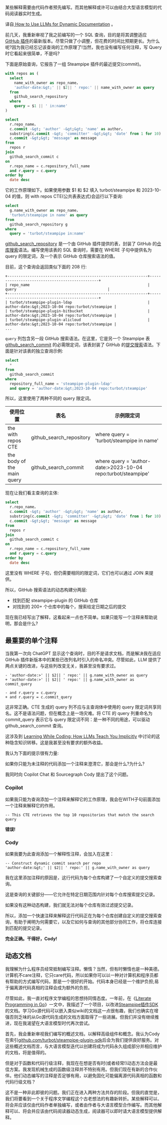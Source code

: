 <!-- 
# 如何利用 LLMs 动态生成文档

https://cdn.thenewstack.io/media/2023/10/cf4e813d-sigmund-vvrjjtbuuai-unsplash-1024x683.jpg
Featued image for: How to Use LLMs for Dynamic Documentation
Image via Unsplash
 -->

某些解释需要由代码作者预先编写。而其他解释或许可以由结合大型语言模型的代码阅读器实时生成。

译自[ How to Use LLMs for Dynamic Documentation](https://thenewstack.io/how-to-use-llms-for-dynamic-documentation/) 。

前几天，我重新审视了我之前编写的一个 SQL 查询，目的是将其调整适应 [GitHub 插件](https://hub.steampipe.io/plugins/turbot/github)的最新版本。尽管只做了小调整，但花费的时间比预期更长。为什么呢?因为我已经忘记该查询的工作原理了!当然，我也没有编写任何注释，写 Query 时它看起来很简单，不是吗?

下面是原始查询，它报告了一组 Steampipe 插件的最近提交(commit)。

```sql
with repos as (
  select
    name_with_owner as repo_name，
    'author-date:&gt;' || $2|| ' repo:' || name_with_owner as query
  from  
    github_search_repository
  where
    query = $1 || ' in:name'
)

select
  r.repo_name，
  c.commit -&gt; 'author' -&gt;&gt; 'name' as author，
  substring(c.commit -&gt; 'committer' -&gt;&gt; 'date' from 1 for 10) as date，
  c.commit -&gt;&gt; 'message' as message
from
  repos r
join
  github_search_commit c
on
  r.repo_name = c.repository_full_name
  and r.query = c.query
order by
  date desc
```

它的工作原理如下。如果使用参数 $1 和 $2 填入 turbot/steampipe 和 2023-10-04 的值，则 with repos CTE(公共表表达式)会运行以下查询:

```sql
select
  g.name_with_owner as repo_name，
  'turbot/steampipe in name' as query
from
  github_search_repository g 
where
  query = 'turbot/steampipe in:name'
```

[github_search_repository](https://hub.steampipe.io/plugins/turbot/github/tables/github_search_repository) 是一个由 GitHub 插件提供的表，封装了 GitHub 的[仓库搜索](https://docs.github.com/en/search-github/searching-on-github/searching-for-repositories)语法。编写使用该表的 SQL 查询时，需要在 WHERE 子句中提供名为 query 的限定词，及一个表示 GitHub 仓库搜索语法的值。

目前，这个查询会返回类似下面的 208 行:

```
+---------------------------------------------------------------+-----------------------------------------------+
| repo_name                                                     | query                                         |
+---------------------------------------------------------------+-----------------------------------------------+
| turbot/steampipe-plugin-ldap                                  | author-date:&gt;2023-10-04 repo:turbot/steampipe |  
| turbot/steampipe-plugin-bitbucket                             | author-date:&gt;2023-10-04 repo:turbot/steampipe |
| turbot/steampipe-plugin-alicloud                              | author-date:&gt;2023-10-04 repo:turbot/steampipe |
...
```

`query` 列包含另一段 GitHub 搜索语法。在这里，它是另一个 Steampipe 表 [github_search_commit](https://hub.steampipe.io/plugins/turbot/github/tables/github_search_commit) 的必需限定词，该表封装了 GitHub 的[提交搜索](https://docs.github.com/search-github/searching-on-github/searching-commits)语法。下面是针对该表的独立查询示例:

```sql
select
  * 
from
  github_search_commit
where
  repository_full_name = 'steampipe-plugin-ldap'
  and query = 'author-date:&gt;2023-10-04 repo:turbot/steampipe'
```

所以，这里使用了两种不同的 query 限定词。

| 使用位置 | 表名 | 示例限定词 |
|-|-|-|  
| the with repos CTE | github_search_repository | where query = 'turbot/steampipe in name' |
| the body of the main query | github_search_commit | where query = 'author-date:>2023-10-04 repo:turbot/steampipe' |

现在让我们看主查询的主体:

```sql
select
  r.repo_name，
  c.commit -&gt; 'author' -&gt;&gt; 'name' as author，  
  substring(c.commit -&gt; 'committer' -&gt;&gt; 'date' from 1 for 10) as date，
  c.commit -&gt;&gt; 'message' as message
from
  repos r
join
  github_search_commit c
on
  r.repo_name = c.repository_full_name
  and r.query = c.query 
order by
  date desc
```

这里没有 WHERE 子句，但仍需要相同的限定词，它们也可以通过 JOIN 来提供。

所以，GitHub 搜索语法的动态构建分两层:

- 找到匹配 steampipe-plugin 的 GitHub 仓库
- 对找到的 200+ 个仓库中的每个，搜索给定日期之后的提交

现在我已经写出了解释，这看起来一点也不简单。如果只能写一个注释来帮助说明，那会是什么?

## 最重要的单个注释

当我第一次向 ChatGPT 显示这个查询时，目的不是请求文档，而是解决我在适应 GitHub 插件新版本中的某些已改列名时引入的命名冲突。尽管如此，LLM 提供了两点关键的改进，与这些列改变无关，我甚至没有要求过。

```
- 'author-date:>' || $2|| ' repo:' || g.name_with_owner as query
+ 'author-date:>' || $2|| ' repo:' || g.name_with_owner as commit_query

- and r.query = c.query
+ and r.query = c.commit_query
```

这非常正确。CTE 生成的 query 列不应与主查询体中使用的 query 限定词共享同名。这不是语法问题，但在概念上是一场灾难。将 CTE 的 query 列重命名为 commit_query 表示它与 query 限定词不同：是一种不同的用途，可以驱动 github_search_commit 查询。

这涉及到 [Learning While Coding: How LLMs Teach You Implicitly](https://thenewstack.io/learning-while-coding-how-llms-teach-you-implicitly/) 中讨论的这种隐含知识转移。这是我甚至没有要求的额外收益。

我认为下面的提示很有力量:

如果你只能为未注释的代码添加一个注释来澄清它，那会是什么?为什么?

我同时向 Copilot Chat 和 Sourcegraph Cody 提出了这个问题。

### Copilot

如果我只能为查询添加一个注释来解释它的工作原理，我会在WITH子句前面添加一个注释来解释它的作用。

```
-- This CTE retrieves the top 10 repositories that match the search query
```

**错误!**

### Cody

如果我要为此查询添加一个解释性注释，会加入在这里：

```
-- Construct dynamic commit search per repo
'author-date:&gt;' || $2|| ' repo:' || g.name_with_owner as query
```

我在这里添加注释的原因是，这行代码为每个仓库构建了一个自定义的提交搜索查询。

这是查询的关键部分——它允许在特定日期范围内针对每个仓库搜索提交记录。

如果没有这种动态构建，我们就无法对每个仓库有效过滤提交记录。

所以，添加一个快速注释来解释这行代码正在为每个仓库创建自定义的提交搜索查询，有助于阐明为何需要它，以及它如何与查询的其他部分协同工作，将仓库连接到匹配的提交记录。

**完全正确。干得好，Cody!**

## 动态文档

我理解为什么程序员经常抵制编写注释。懒惰？当然，但有时懒惰也是一种美德。计算机不care注释，它只care代码，所以如果你可以以一种对计算机和程序员都有帮助的方式编写代码，那是一个很好的开始。代码本身已经是一个维护负担;易于偏离源代码真相的注释会成为额外的负担。

尽管如此，我一直对程序文学编程的思想持同情态度。一年前，在《[Literate Programming in Go](https://www.infoworld.com/article/3677772/literate-programming-in-go.html)》一文中，我描述了一个项目，以改进[Steampipe插件SDK](https://github.com/turbot/steampipe-plugin-sdk)的文档。学习Go源代码可以嵌入类似wiki的文档这一点很有趣，我们也确实在增强否则乏味的从Go源代码生成的文档方面取得了一些进展。但我们并没有继续推进，现在我渴望在大语言模型时代再次尝试。

首先，我会重新审视我们编写的概述文档，以解释高级组件和概念。我认为Cody在索引[github.com/turbot/steampipe-plugin-sdk](https://github.com/turbot/steampipe-plugin-sdk)后会为我们提供良好服务。对这些概述文档而言，与大语言模型迭代以创建将成为代码永久组成部分并相应维护的文档，将是值得的。

但是对于函数和代码行级注释，我现在在想是否有时(或者经常!)动态方法会是最佳方案。我发现机械生成的函数级注释并不特别有用。但我们现在有新的合作伙伴。他们动态编写的注释是否足够有用，以避免固化可能偏离源代码真相的函数和代码行级文档？

这不是一种非此即彼的问题。我们正在进入两种方法共存的阶段。但我的直觉是，我们将要看到一个关于程序文学编程这个古老想法的有趣新转折。某些解释可以、将会并应该仅由代码作者单独编写，或者由作者与大语言模型合作编写。而其他解释可以、将会并应该由代码阅读器动态生成，阅读器可以即时请大语言模型提供解释。
